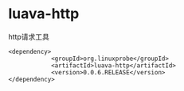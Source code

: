 # luava-http
http请求工具
```
<dependency>
			<groupId>org.linuxprobe</groupId>
			<artifactId>luava-http</artifactId>
			<version>0.0.6.RELEASE</version>
</dependency>
```

